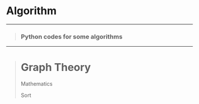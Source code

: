 # Algorithm

***
> ### Python codes for some algorithms
***
> # Graph Theory
> 
> Mathematics
> 
> Sort
